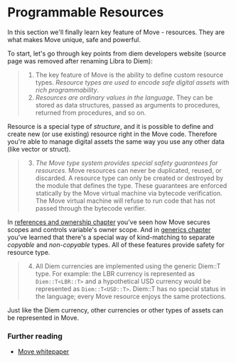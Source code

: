 # Programmable Resources

In this section we'll finally learn key feature of Move - resources. They are what makes Move unique, safe and powerful.

To start, let's go through key points from diem developers website (source page was removed after renaming Libra to Diem):

> 1. The key feature of Move is the ability to define custom resource types. *Resource types are used to encode safe digital assets with rich programmability*.
> 2. *Resources are ordinary values in the language*. They can be stored as data structures, passed as arguments to procedures, returned from procedures, and so on.

Resource is a special type of *structure*, and it is possible to define and create new (or use existing) resource right in the Move code. Therefore you're able to manage digital assets the same way you use any other data (like vector or struct).

> 3. *The Move type system provides special safety guarantees for resources*. Move resources can never be duplicated, reused, or discarded. A resource type can only be created or destroyed by the module that defines the type. These guarantees are enforced statically by the Move virtual machine via bytecode verification. The Move virtual machine will refuse to run code that has not passed through the bytecode verifier.

In [references and ownership chapter](/advanced-topics/ownership-and-references.md) you've seen how Move secures scopes and controls variable's owner scope. And in [generics chapter](/advanced-topics/understanding-generics.md) you've learned that there's a special way of kind-matching to separate *copyable* and *non-copyable* types. All of these features provide safety for resource type.

> 4. All Diem currencies are implemented using the generic Diem::T type. For example: the LBR currency is represented as `Diem::T<LBR::T>` and a hypothetical USD currency would be represented as `Diem::T<USD::T>`. Diem::T has no special status in the language; every Move resource enjoys the same protections.

Just like the Diem currency, other currencies or other types of assets can be represented in Move.

### Further reading

- [Move whitepaper](https://developers.diem.com/docs/technical-papers/move-paper/)
